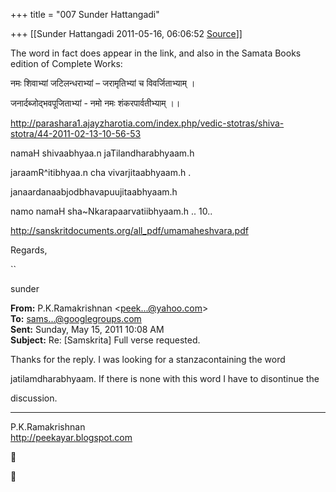 +++
title = "007 Sunder Hattangadi"

+++
[[Sunder Hattangadi	2011-05-16, 06:06:52 [Source](https://groups.google.com/g/samskrita/c/3KQj_fx2sgM)]]





The word in fact does appear in the link, and also in the Samata Books edition of Complete Works:



नमः शिवाभ्यां जटिलन्धराभ्यां – जरामृतिभ्यां च विवर्जिताभ्याम् ।

जनार्दब्जोद्भवपूजिताभ्यां - नमो नमः शंकरपार्वतीभ्याम् ।।

<http://parashara1.ajayzharotia.com/index.php/vedic-stotras/shiva-stotra/44-2011-02-13-10-56-53>

  

[](http://parashara1.ajayzharotia.com/index.php/vedic-stotras/shiva-stotra/44-2011-02-13-10-56-53)  



namaH shivaabhyaa.n jaTilandharabhyaam.h

jaraamR^itibhyaa.n cha vivarjitaabhyaam.h .

janaardanaabjodbhavapuujitaabhyaam.h

namo namaH sha\~Nkarapaarvatiibhyaam.h .. 10..

<http://sanskritdocuments.org/all_pdf/umamaheshvara.pdf>



Regards,

``

sunder











  

**From:** P.K.Ramakrishnan \<[peek...@yahoo.com]()\>  
**To:** [sams...@googlegroups.com]()  
**Sent:** Sunday, May 15, 2011 10:08 AM  
**Subject:** Re: \[Samskrita\] Full verse requested.  
  

Thanks for the reply. I was looking for a stanzacontaining the word

jatilamdharabhyaam. If there is none with this word I have to
disontinue the

discussion.

-----------------------------------  
P.K.Ramakrishnan  
<http://peekayar.blogspot.com>

  





